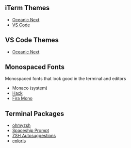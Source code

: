 ## iTerm Themes
* [Oceanic Next](https://github.com/mhartington/oceanic-next-iterm)
* [VS Code](https://github.com/tallpants/vscode-theme-iterm2)

## VS Code Themes
* [Oceanic Next](https://github.com/voronianski/oceanic-next-color-scheme)

## Monospaced Fonts
Monospaced fonts that look good in the terminal and editors

* Monaco (system)
* [Hack](https://github.com/source-foundry/Hack)
* [Fira Mono](https://fonts.google.com/specimen/Fira+Mono)

## Terminal Packages
* [ohmyzsh](https://github.com/ohmyzsh/ohmyzsh)
* [Spaceship Prompt](https://github.com/denysdovhan/spaceship-prompt)
* [ZSH Autosuggestions](https://github.com/zsh-users/zsh-autosuggestions)
* [colorls](https://github.com/athityakumar/colorls)
